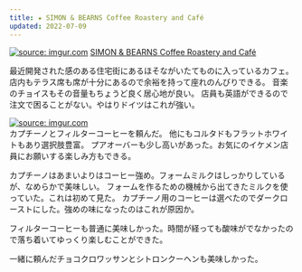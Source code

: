 ```yaml
---
title: ★ SIMON & BEARNS Coffee Roastery and Café
updated: 2022-07-09
---
```


<a href="https://imgur.com/1ZZNE0z"><img src="https://i.imgur.com/1ZZNE0z.jpg" title="source: imgur.com" /></a>
[SIMON & BEARNS Coffee Roastery and Café](https://simonandbearns.coffee/)

最近開発された感のある住宅街にあるほそながいたてものに入っているカフェ。
店内もテラス席も席が十分にあるので余裕を持って座れのんびりできる。
音楽のチョイスもその音量もちょうど良く居心地が良い。
店員も英語ができるので注文で困ることがない。やはりドイツはこれが強い。

<a href="https://imgur.com/uukM4iW"><img src="https://i.imgur.com/uukM4iW.jpg" title="source: imgur.com" /></a>  
カプチーノとフィルターコーヒーを頼んだ。
他にもコルタドもフラットホワイトもあり選択肢豊富。
プアオーバーも少し高いがあった。お気にのイケメン店員にお願いする楽しみ方もできる。

カプチーノはあまいよりはコーヒー強め。フォームミルクはしっかりしているが、なめらかで美味しい。
フォームを作るための機械から出てきたミルクを使っていた。これは初めて見た。
カプチーノ用のコーヒーは選べたのでダークローストにした。強めの味になったのはこれが原因か。

フィルターコーヒーも普通に美味しかった。時間が経っても酸味がでなかったので落ち着いてゆっくり楽しむことができた。

一緒に頼んだチョコクロワッサンとシトロンクーヘンも美味しかった。
